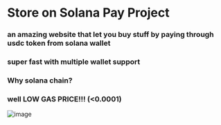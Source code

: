 # Store on Solana Pay Project

### an amazing website that let you buy stuff by paying through usdc token from solana wallet
### super fast with multiple wallet support
### Why solana chain?
### well LOW GAS PRICE!!! (<0.0001)

![image](https://user-images.githubusercontent.com/75308493/180831321-6cf5556f-039c-460d-9048-e7dc2702a700.png)
